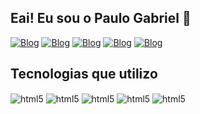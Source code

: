 ## Eai! Eu sou o Paulo Gabriel 👾

[![Blog](https://img.shields.io/badge/Facebook-1877F2?style=for-the-badge&logo=facebook&logoColor=white)](https://www.facebook.com/gabriel.king.35175633/)
[![Blog](https://img.shields.io/badge/Instagram-E4405F?style=for-the-badge&logo=instagram&logoColor=white)](https://www.instagram.com/gabriel_buarque_/)
[![Blog](https://img.shields.io/badge/Twitter-1DA1F2?style=for-the-badge&logo=twitter&logoColor=white)](https://x.com/king30880622)
[![Blog](https://img.shields.io/badge/YouTube_Gaming-FF0000?style=for-the-badge&logo=youtube-gaming&logoColor=white)](https://www.youtube.com/@iking9169)
[![Blog](https://img.shields.io/badge/Twitch-9146FF?style=for-the-badge&logo=twitch&logoColor=white)](https://www.twitch.tv/king_x150)

## Tecnologias que utilizo
<div style="display: inline_block">
  <img align="center" alt="html5"  src="https://img.shields.io/badge/HTML5-E34F26?style=for-the-badge&logo=html5&logoColor=white"/>
  <img align="center" alt="html5"  src="https://img.shields.io/badge/CSS3-1572B6?style=for-the-badge&logo=css3&logoColor=white"/>
  <img align="center" alt="html5"  src="https://img.shields.io/badge/Bootstrap-563D7C?style=for-the-badge&logo=bootstrap&logoColor=white"/>
  <img align="center" alt="html5"  src="https://img.shields.io/badge/JavaScript-F7DF1E?style=for-the-badge&logo=javascript&logoColor=black"/>
  <img align="center" alt="html5"  src="https://img.shields.io/badge/C%23-239120?style=for-the-badge&logo=c-sharp&logoColor=white"/>
</div><br/>


